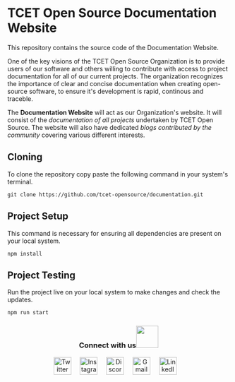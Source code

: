 # TCET Open Source Documentation Website

This repository contains the source code of the Documentation Website.

One of the key visions of the TCET Open Source Organization is to provide users of our software and others willing to contribute with access to project documentation for all of our current projects. The organization recognizes the importance of clear and concise documentation when creating open-source software, to ensure it's development is rapid, continous and traceble.

The **Documentation Website** will act as our Organization's website. It will consist of the *documentation of all projects* undertaken by TCET Open Source. The website will also have dedicated *blogs contributed by the community* covering various different interests.

## Cloning

To clone the repository copy paste the following command in your system's terminal.

```
git clone https://github.com/tcet-opensource/documentation.git
```

## Project Setup

This command is necessary for ensuring all dependencies are present on your local system.

```
npm install
```

## Project Testing

Run the project live on your local system to make changes and check the updates.

```
npm run start
```

<div align="center">
<h3> Connect with us<a href="https://gifyu.com/image/Zy2f"><img src="https://github.com/milaan9/milaan9/blob/main/Handshake.gif" width="50px"></a>
</h3> 
<p align="center">
    <a href="https://twitter.com/tcetopensource" target="_blank"><img alt="Twitter" width="40px" src="https://www.iconpacks.net/icons/2/free-twitter-logo-icon-2429-thumb.png"></a> &nbsp&nbsp&nbsp
    <a href="https://www.instagram.com/tcetopensource/" target="_blank"><img alt="Instagram" width="40px" src="https://cdn-icons-png.flaticon.com/512/1384/1384063.png"></a> &nbsp&nbsp&nbsp
    <a href="https://discord.gg/r7ZhAREg2M" target="_blank"><img alt="Discord" width="40px" src="https://cdn-icons-png.flaticon.com/512/5968/5968756.png"></a> &nbsp&nbsp&nbsp
    <a href="mailto:opensource@tcetmumbai.in" target="_blank"><img alt="Gmail" width="40px" src="https://cdn-icons-png.flaticon.com/512/5968/5968534.png"></a> &nbsp&nbsp&nbsp 
    <a href="https://www.linkedin.com/company/tcet-opensource/" target="_blank"><img alt="LinkedIn" width="40px" src="https://cdn-icons-png.flaticon.com/512/3536/3536505.png"></a> &nbsp&nbsp&nbsp
</p> 